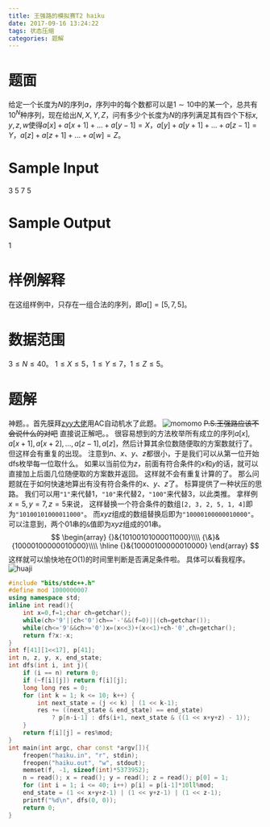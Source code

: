 ```yaml
---
title: 王强路的模拟赛T2 haiku
date: 2017-09-16 13:24:22
tags: 状态压缩
categories: 题解
---
```


# 题面

给定一个长度为$N$的序列$a$，序列中的每个数都可以是$1\sim10$中的某一个，总共有$10^N$种序列，现在给出$N,X,Y,Z$，问有多少个长度为$N$的序列满足其有四个下标$x,y,z,w$使得$a[x]+a[x+1]+...+a[y-1]=X$，$a[y]+a[y+1]+...+a[z-1]=Y$，$a[z]+a[z+1]+...+a[w]=Z$。

# Sample Input

3 5 7 5

# Sample Output

1

# 样例解释

在这组样例中，只存在一组合法的序列，即$a[] = [5,7,5]$。


# 数据范围

$3 \le N \le 40$。
$1 \le X \le 5$，$1 \le Y \le 7$，$1 \le Z \le 5$。

# 题解

神题。。首先膜拜[zyy大佬](http://blog.csdn.net/zhouyuyang233/)用AC自动机水了此题。
![momomo](/img/momomo.gif)
~~P.S.王强路应该不会说什么的对吧~~
直接说正解吧。。
很容易想到的方法枚举所有成立的序列$a[x],a[x+1],a[x+2],...,a[z-1],a[z]$，然后计算其余位数随便取的方案数就行了。
但这样会有重复的出现。
注意到$n$、$x$、$y$、$z$都很小，于是我们可以从第一位开始dfs枚举每一位取什么。
如果以当前位为$z$，前面有符合条件的$x$和$y$的话，就可以直接加上后面几位随便取的方案数并返回。
这样就不会有重复计算的了。
那么问题就在于如何快速地算出有没有符合条件的$x$、$y$、$z$了。
标算提供了一种状压的思路。
我们可以用`"1"`来代替1，`"10"`来代替2，`"100"`来代替3，以此类推。
拿样例$x=5,y=7,z=5$来说，
这样替换一个符合条件的数组`[2, 3, 2, 5, 1, 4]`即为`"10100101000011000"`。
而$xyz$组成的数组替换后即为`"10000100000010000"`。
可以注意到，两个$01$串的`&`值即为$xyz$组成的$01$串。
$$
\begin{array}
{}&{10100101000011000}\\\\
{\&}&{10000100000010000}\\\\
\hline
{}&{10000100000010000}
\end{array}
$$
这样就可以愉快地在$O(1)$的时间里判断是否满足条件啦。
具体可以看我程序。
![huaji](/img/huaji.png)
```cpp
#include "bits/stdc++.h"
#define mod 1000000007
using namespace std;
inline int read(){
	int x=0,f=1;char ch=getchar();
	while(ch>'9'||ch<'0')ch=='-'&&(f=0)||(ch=getchar());
	while(ch<='9'&&ch>='0')x=(x<<3)+(x<<1)+ch-'0',ch=getchar();
	return f?x:-x;
}
int f[41][1<<17], p[41];
int n, z, y, x, end_state;
int dfs(int i, int j){
	if (i == n) return 0;
	if (~f[i][j]) return f[i][j];
	long long res = 0;
	for (int k = 1; k <= 10; k++) {
		int next_state = (j << k) | (1 << k-1);
		res += ((next_state & end_state) == end_state)
			? p[n-i-1] : dfs(i+1, next_state & ((1 << x+y+z) - 1));
	}
	return f[i][j] = res%mod;
}
int main(int argc, char const *argv[]){
	freopen("haiku.in", "r", stdin);
	freopen("haiku.out", "w", stdout);
	memset(f, -1, sizeof(int)*5373952);
	n = read(); x = read(); y = read(); z = read(); p[0] = 1;
	for (int i = 1; i <= 40; i++) p[i] = p[i-1]*10ll%mod;
	end_state = (1 << x+y+z-1) | (1 << y+z-1) | (1 << z-1);
	printf("%d\n", dfs(0, 0));
	return 0;
}
```
